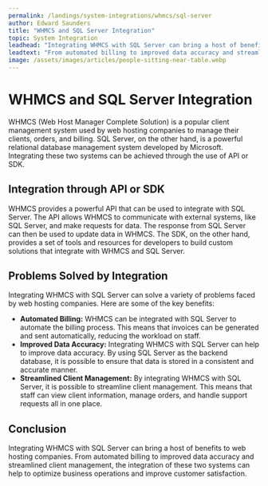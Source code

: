 ```yaml
---
permalink: /landings/system-integrations/whmcs/sql-server
author: Edward Saunders
title: "WHMCS and SQL Server Integration"
topic: System Integration
leadhead: "Integrating WHMCS with SQL Server can bring a host of benefits to web hosting companies"
leadtext: "From automated billing to improved data accuracy and streamlined client management, the integration of these two systems can help to optimize business operations and improve customer satisfaction."
image: /assets/images/articles/people-sitting-near-table.webp
---
```

<div class="arttext">	<h1>WHMCS and SQL Server Integration</h1>
	<p>WHMCS (Web Host Manager Complete Solution) is a popular client management system used by web hosting companies to manage their clients, orders, and billing. SQL Server, on the other hand, is a powerful relational database management system developed by Microsoft. Integrating these two systems can be achieved through the use of API or SDK.</p>
	<h2>Integration through API or SDK</h2>
	<p>WHMCS provides a powerful API that can be used to integrate with SQL Server. The API allows WHMCS to communicate with external systems, like SQL Server, and make requests for data. The response from SQL Server can then be used to update data in WHMCS. The SDK, on the other hand, provides a set of tools and resources for developers to build custom solutions that integrate with WHMCS and SQL Server.</p>
	<h2>Problems Solved by Integration</h2>
	<p>Integrating WHMCS with SQL Server can solve a variety of problems faced by web hosting companies. Here are some of the key benefits:</p>
	<ul>
		<li><strong>Automated Billing:</strong> WHMCS can be integrated with SQL Server to automate the billing process. This means that invoices can be generated and sent automatically, reducing the workload on staff.</li>
		<li><strong>Improved Data Accuracy:</strong> Integrating WHMCS with SQL Server can help to improve data accuracy. By using SQL Server as the backend database, it is possible to ensure that data is stored in a consistent and accurate manner.</li>
		<li><strong>Streamlined Client Management:</strong> By integrating WHMCS with SQL Server, it is possible to streamline client management. This means that staff can view client information, manage orders, and handle support requests all in one place.</li>
	</ul>
	<h2>Conclusion</h2>
	<p>Integrating WHMCS with SQL Server can bring a host of benefits to web hosting companies. From automated billing to improved data accuracy and streamlined client management, the integration of these two systems can help to optimize business operations and improve customer satisfaction.</p>
</div>